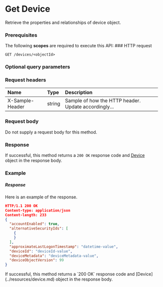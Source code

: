 # Get Device

Retrieve the properties and relationships of device object.
### Prerequisites
The following **scopes** are required to execute this API: ### HTTP request
<!-- { "blockType": "ignored" } -->
```http
GET /devices/<objectId>
```
### Optional query parameters

### Request headers
| Name       | Type | Description|
|:-----------|:------|:----------|
| X-Sample-Header  | string  | Sample of how the HTTP header. Update accordingly...|

### Request body
Do not supply a request body for this method.
### Response
If successful, this method returns a `200 OK` response code and [Device](../resources/device.md) object in the response body.
### Example
##### Response
Here is an example of the response.
<!-- {
  "blockType": "response",
  "truncated": false,
  "@odata.type": "device"
} -->
```json
HTTP/1.1 200 OK
Content-type: application/json
Content-length: 233
{
  "accountEnabled": true,
  "alternativeSecurityIds": [
    {
    }
  ],
  "approximateLastLogonTimestamp": "datetime-value",
  "deviceId": "deviceId-value",
  "deviceMetadata": "deviceMetadata-value",
  "deviceObjectVersion": 99
}
```

<!-- uuid: e625f7d0-4b8f-41dd-b0a2-aa6d4e6aa902
2015-10-14 23:39:29 UTC -->
<!-- {
  "type": "#page.annotation",
  "description": "Get Device",
  "keywords": "",
  "section": "documentation",
  "tocPath": ""
}-->If successful, this method returns a `200 OK` response code and [Device](../resources/device.md) object in the response body.
